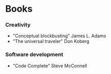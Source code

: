 # Books

### Creativity

- "Conceptual blockbusting" James L. Adams
- "The universal traveler" Don Koberg

### Software development

- "Code Complete" Steve McConnell
